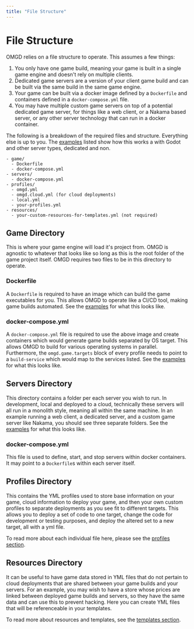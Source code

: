 ```yaml
---
title: "File Structure"
---
```


# File Structure

OMGD relies on a file structure to operate. This assumes a few things:

1. You only have one game build, meaning your game is built in a single game engine and doesn't rely on multiple clients.
1. Dedicated game servers are a version of your client game build and can be built via the same build in the same game engine.
1. Your game can be built via a docker image defined by a `Dockerfile` and containers defined in a `docker-compose.yml` file.
1. You may have multiple custom game servers on top of a potential dedicated game server, for things like a web client, or a Nakama based server, or any other server technology that can run in a docker container.

The following is a breakdown of the required files and structure. Everything else is up to you. The [examples](https://github.com/orgs/newnoiseworks/repositories?q=omgd+example&type=all&language=&sort=) listed show how this works a with Godot and other server types, dedicated and non.

```
- game/
  - Dockerfile
  - docker-compose.yml
- servers/
  - docker-compose.yml
- profiles/
  - omgd.yml
  - omgd.cloud.yml (for cloud deployments)
  - local.yml
  - your-profiles.yml
- resources/
  - your-custom-resources-for-templates.yml (not required)
```

## Game Directory

This is where your game engine will load it's project from. OMGD is agnostic to whatever that looks like so long as this is the root folder of the game project itself. OMGD requires two files to be in this directory to operate.

### Dockerfile

A `Dockerfile` is required to have an image which can build the game executables for you. This allows OMGD to operate like a CI/CD tool, making game builds automated. See the [examples](https://github.com/orgs/newnoiseworks/repositories?q=omgd+example&type=all&language=&sort=) for what this looks like.

### docker-compose.yml

A `docker-compose.yml` file is required to use the above image and create containers which would generate game builds separated by OS target. This allows OMGD to build for various operating systems in parallel. Furthermore, the `omgd.game.targets` block of every profile needs to point to a `build-service` which would map to the services listed. See the [examples](https://github.com/orgs/newnoiseworks/repositories?q=omgd+example&type=all&language=&sort=) for what this looks like.

## Servers Directory

This directory contains a folder per each server you wish to run. In development, local and deployed to a cloud, technically these servers will all run in a monolith style, meaning all within the same machine. In an example running a web client, a dedicated server, and a custom game server like Nakama, you should see three separate folders. See the [examples](https://github.com/orgs/newnoiseworks/repositories?q=omgd+example&type=all&language=&sort=) for what this looks like.

### docker-compose.yml

This file is used to define, start, and stop servers within docker containers. It may point to a `Dockerfile`s within each server itself.

## Profiles Directory

This contains the YML profiles used to store base information on your game, cloud information to deploy your game, and then your own custom profiles to separate deployments as you see fit to different targets. This allows you to deploy a set of code to one target, change the code for development or testing purposes, and deploy the altered set to a new target, all with a yml file.

To read more about each individual file here, please see the [profiles section](/docs/core-concepts/profiles).

## Resources Directory

It can be useful to have game data stored in YML files that do not pertain to cloud deployments that are shared between your game builds and your servers. For an example, you may wish to have a store whose prices are linked between deployed game builds and servers, so they have the same data and can use this to prevent hacking. Here you can create YML files that will be referenceable in your templates.

To read more about resources and templates, see the [templates section](/docs/core-concepts/templates).
